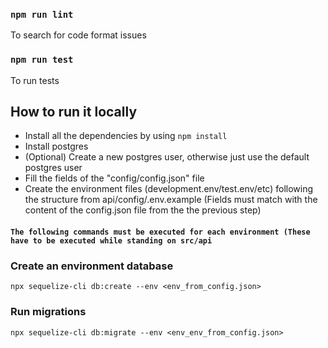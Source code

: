 
### `npm run lint`

To search for code format issues

### `npm run test`

To run tests

## How to run it locally

- Install all the dependencies by using `npm install`
- Install postgres
- (Optional) Create a new postgres user, otherwise just use the default postgres user
- Fill the fields of the "config/config.json" file
- Create the environment files (development.env/test.env/etc) following the structure from api/config/.env.example (Fields must match with the content of the config.json file from the the previous step)

#### `The following commands must be executed for each environment (These have to be executed while standing on src/api`

### Create an environment database

```
npx sequelize-cli db:create --env <env_from_config.json>
```

### Run migrations

```
npx sequelize-cli db:migrate --env <env_env_from_config.json>
```
